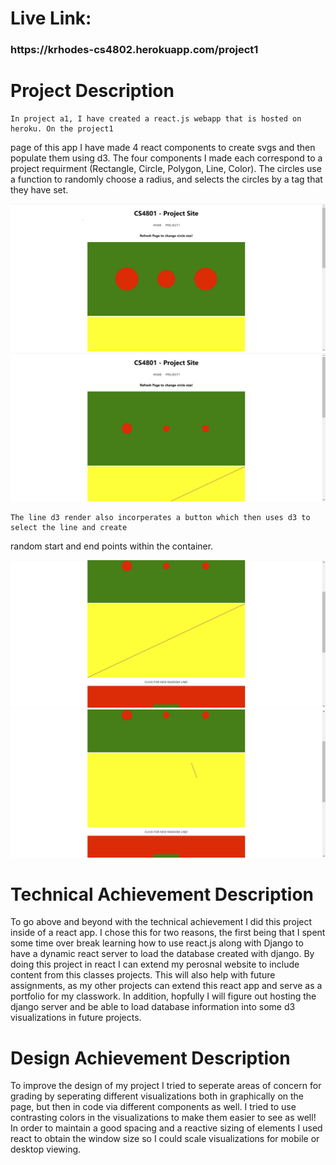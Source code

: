 <h1>Live Link: </h1><h3><Link>https://krhodes-cs4802.herokuapp.com/project1</Link></h3>

<h1>Project Description</h1>

    In project a1, I have created a react.js webapp that is hosted on heroku. On the project1 
page of this app I have made 4 react components to create svgs and then populate them using 
d3. The four components I made each correspond to a project requirment (Rectangle, Circle, 
Polygon, Line, Color). The circles use a function to randomly choose a radius, and selects 
the circles by a tag that they have set. 

![CircleRender1](images/Circle1.PNG)
![CircleRender2](images/Circle2.PNG)

    The line d3 render also incorperates a button which then uses d3 to select the line and create 
random start and end points within the container.

![LineRender1](images/LineRender1.PNG)
![LineRender2](images/LineRender2.PNG)


<h1>Technical Achievement Description</h1>
    To go above and beyond with the technical achievement I did this project inside of a react app.
I chose this for two reasons, the first being that I spent some time over break learning how to use 
react.js along with Django to have a dynamic react server to load the database created with django. 
By doing this project in react I can extend my perosnal website to include content from this classes 
projects. This will also help with future assignments, as my other projects can extend this react app 
and serve as a portfolio for my classwork. In addition, hopfully I will figure out hosting the django 
server and be able to load database information into some d3 visualizations in future projects.

<h1>Design Achievement Description</h1>
    To improve the design of my project I tried to seperate areas of concern for grading by seperating different
visualizations both in graphically on the page, but then in code via different components as well. I tried to
use contrasting colors in the visualizations to make them easier to see as well! In order to maintain a good 
spacing and a reactive sizing of elements I used react to obtain the window size so I could scale visualizations
for mobile or desktop viewing.

